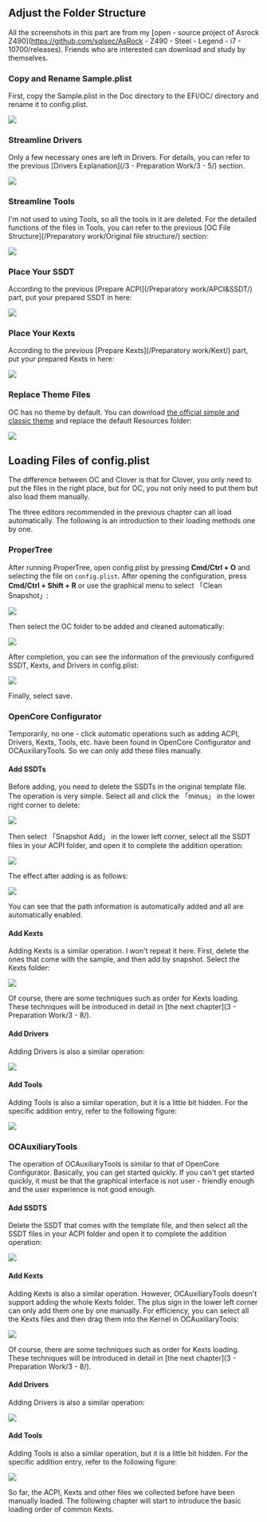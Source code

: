 ## Adjust the Folder Structure

All the screenshots in this part are from my [open - source project of Asrock Z490](https://github.com/sqlsec/AsRock - Z490 - Steel - Legend - i7 - 10700/releases). Friends who are interested can download and study by themselves.

### Copy and Rename Sample.plist 

First, copy the Sample.plist in the Doc directory to the EFI/OC/ directory and rename it to config.plist.

![](https://seanchang.github.io/picx-images-hosting/20241109/xuanyuan.me-16459588435178.webp) 

### Streamline Drivers

Only a few necessary ones are left in Drivers. For details, you can refer to the previous [Drivers Explanation](/3 - Preparation Work/3 - 5/) section.

![](https://seanchang.github.io/picx-images-hosting/20241109/xuanyuan.me-16319606413798.webp)  

### Streamline Tools

I'm not used to using Tools, so all the tools in it are deleted. For the detailed functions of the files in Tools, you can refer to the previous [OC File Structure](/Preparatory work/Original file structure/) section: 

![](https://seanchang.github.io/picx-images-hosting/20241109/xuanyuan.me-16319607035783.webp)  

### Place Your SSDT 

According to the previous [Prepare ACPI](/Preparatory work/APCI&SSDT/) part, put your prepared SSDT in here: 

![](https://seanchang.github.io/picx-images-hosting/20241109/xuanyuan.me-16319607358816.webp)  

### Place Your Kexts

According to the previous [Prepare Kexts](/Preparatory work/Kext/) part, put your prepared Kexts in here: 

![](https://seanchang.github.io/picx-images-hosting/20241109/xuanyuan.me-1631960794410.webp)  

### Replace Theme Files

OC has no theme by default. You can download [the official simple and classic theme](https://github.com/acidanthera/OcBinaryData) and replace the default Resources folder:

![](https://seanchang.github.io/picx-images-hosting/20241109/xuanyuan.me-16319611637162.webp)  

## Loading Files of config.plist

The difference between OC and Clover is that for Clover, you only need to put the files in the right place, but for OC, you not only need to put them but also load them manually.

The three editors recommended in the previous chapter can all load automatically. The following is an introduction to their loading methods one by one.

### ProperTree

After running ProperTree, open config.plist by pressing **Cmd/Ctrl + O** and selecting the file on `config.plist`. After opening the configuration, press **Cmd/Ctrl + Shift + R** or use the graphical menu to select 「Clean Snapshot」:

![](https://seanchang.github.io/picx-images-hosting/20241109/xuanyuan.me-16319615616451.webp) 

Then select the OC folder to be added and cleaned automatically:

![](https://seanchang.github.io/picx-images-hosting/20241109/xuanyuan.me-16319616001312.webp) 

After completion, you can see the information of the previously configured SSDT, Kexts, and Drivers in config.plist:  

![](https://seanchang.github.io/picx-images-hosting/20241109/xuanyuan.me-1631961644478.webp) 

Finally, select save. 

### OpenCore Configurator

Temporarily, no one - click automatic operations such as adding ACPI, Drivers, Kexts, Tools, etc. have been found in OpenCore Configurator and OCAuxiliaryTools. So we can only add these files manually.

#### Add SSDTs

Before adding, you need to delete the SSDTs in the original template file. The operation is very simple. Select all and click the 「minus」 in the lower right corner to delete:

![](https://seanchang.github.io/picx-images-hosting/20241109/xuanyuan.me-16320580694941.webp) 

Then select 「Snapshot Add」 in the lower left corner, select all the SSDT files in your ACPI folder, and open it to complete the addition operation:

![](https://seanchang.github.io/picx-images-hosting/20241109/xuanyuan.me-16320581206539.webp)  

The effect after adding is as follows:

![](https://seanchang.github.io/picx-images-hosting/20241109/xuanyuan.me-1632058206838.webp) 

You can see that the path information is automatically added and all are automatically enabled. 

#### Add Kexts

Adding Kexts is a similar operation. I won't repeat it here. First, delete the ones that come with the sample, and then add by snapshot. Select the Kexts folder:

![](https://seanchang.github.io/picx-images-hosting/20241109/xuanyuan.me-16320583374476.webp)  

Of course, there are some techniques such as order for Kexts loading. These techniques will be introduced in detail in [the next chapter](3 - Preparation Work/3 - 8/). 

#### Add Drivers

Adding Drivers is also a similar operation:

![](https://seanchang.github.io/picx-images-hosting/20241109/xuanyuan.me-16320584551705.webp)  

#### Add Tools

Adding Tools is also a similar operation, but it is a little bit hidden. For the specific addition entry, refer to the following figure:

![](https://seanchang.github.io/picx-images-hosting/20241109/xuanyuan.me-16320586414517.webp)  

### OCAuxiliaryTools

The operation of OCAuxiliaryTools is similar to that of OpenCore Configurator. Basically, you can get started quickly. If you can't get started quickly, it must be that the graphical interface is not user - friendly enough and the user experience is not good enough.

#### Add SSDTS

Delete the SSDT that comes with the template file, and then select all the SSDT files in your ACPI folder and open it to complete the addition operation:

![](https://seanchang.github.io/picx-images-hosting/20241109/xuanyuan.me-16320596213828.webp) 

#### Add Kexts

Adding Kexts is also a similar operation. However, OCAuxiliaryTools doesn't support adding the whole Kexts folder. The plus sign in the lower left corner can only add them one by one manually. For efficiency, you can select all the Kexts files and then drag them into the Kernel in OCAuxiliaryTools:

![](https://seanchang.github.io/picx-images-hosting/20241109/xuanyuan.me-16320598968967.webp)  

Of course, there are some techniques such as order for Kexts loading. These techniques will be introduced in detail in [the next chapter](3 - Preparation Work/3 - 8/). 

#### Add Drivers

Adding Drivers is also a similar operation:

![](https://seanchang.github.io/picx-images-hosting/20241109/xuanyuan.me-16320601336699.webp)  

#### Add Tools

Adding Tools is also a similar operation, but it is a little bit hidden. For the specific addition entry, refer to the following figure:

![](https://seanchang.github.io/picx-images-hosting/20241109/xuanyuan.me-16320601885839.webp)  

So far, the ACPI, Kexts and other files we collected before have been manually loaded. The following chapter will start to introduce the basic loading order of common Kexts.
